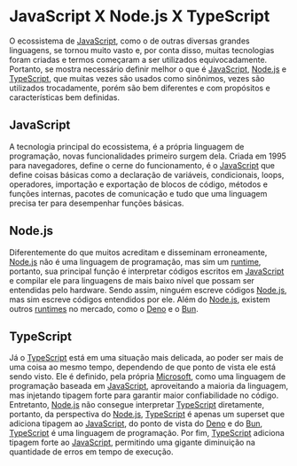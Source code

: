 # JavaScript X Node.js X TypeScript

O ecossistema de [JavaScript](https://www.javascript.com/), como o de outras diversas grandes linguagens, se tornou muito vasto e, por conta disso, muitas tecnologias foram criadas e termos começaram a ser utilizados equivocadamente. Portanto, se mostra necessário definir melhor o que é [JavaScript](https://www.javascript.com/), [Node.js](https://nodejs.org/en) e [TypeScript](https://www.typescriptlang.org), que muitas vezes são usados como sinônimos, vezes são utilizados trocadamente, porém são bem diferentes e com propósitos e características bem definidas.

## JavaScript

A tecnologia principal do ecossistema, é a própria linguagem de programação, novas funcionalidades primeiro surgem dela. Criada em 1995 para navegadores, define o cerne do funcionamento, é o [JavaScript](https://www.javascript.com/) que define coisas básicas como a declaração de variáveis, condicionais, loops, operadores, importação e exportação de blocos de código, métodos e funções internas, pacotes de comunicação e tudo que uma linguagem precisa ter para desempenhar funções básicas. 

## Node.js

Diferentemente do que muitos acreditam e disseminam erroneamente, [Node.js](https://nodejs.org/en) não é uma linguagem de programação, mas sim um [runtime](https://reintech.io/terms/category/javascript-runtime), portanto, sua principal função é interpretar códigos escritos em [JavaScript](https://www.javascript.com/) e compilar ele para linguagens de mais baixo nível que possam ser entendidas pelo hardware. Sendo assim, ninguém escreve códigos [Node.js](https://nodejs.org/en), mas sim escreve códigos entendidos por ele.
Além do [Node.js](https://nodejs.org/en), existem outros [runtimes](https://reintech.io/terms/category/javascript-runtime) no mercado, como o [Deno](https://deno.com/) e o [Bun](https://bun.sh/).

## TypeScript

Já o [TypeScript](https://www.typescriptlang.org) está em uma situação mais delicada, ao poder ser mais de uma coisa ao mesmo tempo, dependendo de que ponto de vista ele está sendo visto. Ele é definido, pela própria [Microsoft](https://www.microsoft.com), como uma linguagem de programação baseada em [JavaScript](https://www.javascript.com/), aproveitando a maioria da linguagem, mas injetando tipagem forte para garantir maior confiabilidade no código.
Entretanto, [Node.js](https://nodejs.org/en) não consegue interpretar [TypeScript](https://www.typescriptlang.org) diretamente, portanto, da perspectiva do [Node.js](https://nodejs.org/en), [TypeScript](https://www.typescriptlang.org) é apenas um superset que adiciona tipagem ao [JavaScript](https://www.javascript.com/), do ponto de vista do [Deno](https://deno.com/) e do [Bun](https://bun.sh/), [TypeScript](https://www.typescriptlang.org) é uma linguagem de programação.
Por fim, [TypeScript](https://www.typescriptlang.org) adiciona tipagem forte ao [JavaScript](https://www.javascript.com/), permitindo uma gigante diminuição na quantidade de erros em tempo de execução.